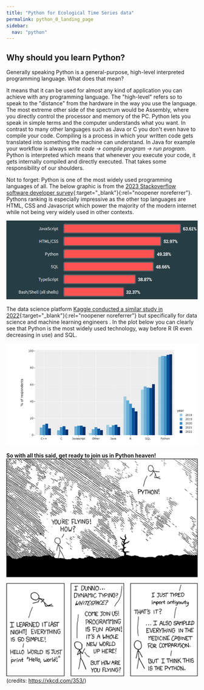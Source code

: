```yaml
---
title: "Python for Ecological Time Series data"
permalink: python_0_landing_page
sidebar:
  nav: "python"
---
```


## Why should you learn Python?

Generally speaking Python is a general-purpose, high-level interpreted programming language. What does that mean? 

It means that it can be used for almost any kind of application you can achieve with any programming language. The "high-level" refers so to speak to the "distance" from the hardware in the way you use the language. The most extreme other side of the spectrum would be Assembly, where you directly control the processor and memory of the PC. Python lets you speak in simple terms and the computer understands what you want. In contrast to many other languages such as Java or C you don't even have to compile your code. Compiling is a process in which your written code gets translated into something the machine can understand. In Java for example your workflow is always *write code -> compile program -> run program*. Python is interpreted which means that whenever you execute your code, it gets internally compiled and directly executed. That takes some responsibility of our shoulders.  

Not to forget: Python is one of the most widely used programming languages of all. The below graphic is from the [2023 Stackoverflow software developer survey](https://survey.stackoverflow.co/2023/){:target="_blank"}{:rel="noopener noreferrer"}. Pythons ranking is especially impressive as the other top languages are  HTML, CSS and Javascript which power the majority of the modern internet while not being very widely used in other contexts.  

![Stackoverflow survey](assets\images\python\1\stackoverflow_dev_survey.PNG)  
  
The data science platform [Kaggle conducted a similar study in 2022](https://www.kaggle.com/kaggle-survey-2022){:target="_blank"}{:rel="noopener noreferrer"} but specifically for data science and machine learning engineers . In the plot below you can clearly see that Python is the most widely used technology, way before R (R even decreasing in use) and SQL.  

![Stackoverflow survey](assets\images\python\1\kaggle_datascientists.PNG)  


**So with all this said, get ready to join us in Python heaven!**  
![Python xkcd](assets\images\python\1\python_xkcd.PNG)  
(credits: https://xkcd.com/353/)